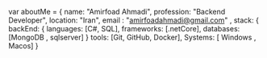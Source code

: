 var aboutMe = { 
    name: "Amirfoad Ahmadi",
    profession: "Backend Developer",
    location: "Iran",
    email : "amirfoadahmadi@gmail.com" ,
    stack: {
        backEnd: {
        languages: [C#, SQL],
        frameworks: [.netCore],
        databases: [MongoDB , sqlserver]
    }
    tools: [Git, GitHub, Docker],
    Systems: [ Windows , Macos]
}

<!--
**amirfoad/Amirfoad** is a ✨ _special_ ✨ repository because its `README.md` (this file) appears on your GitHub profile.

Here are some ideas to get you started:

- 🔭 I’m currently working on ...
- 🌱 I’m currently learning ...
- 👯 I’m looking to collaborate on ...
- 🤔 I’m looking for help with ...
- 💬 Ask me about ...
- 📫 How to reach me: ...
- 😄 Pronouns: ...
- ⚡ Fun fact: ...
-->
